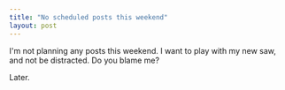 ```yaml
---
title: "No scheduled posts this weekend"
layout: post
---
```

I'm not planning any posts this weekend. I want to play with my new saw, and not be distracted. Do you blame me?

Later.